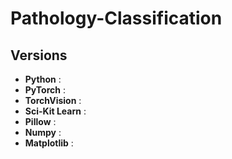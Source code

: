 # Pathology-Classification

## Versions
- **Python** :
- **PyTorch** :
- **TorchVision** :
- **Sci-Kit Learn** :
- **Pillow** :
- **Numpy** :
- **Matplotlib** :
